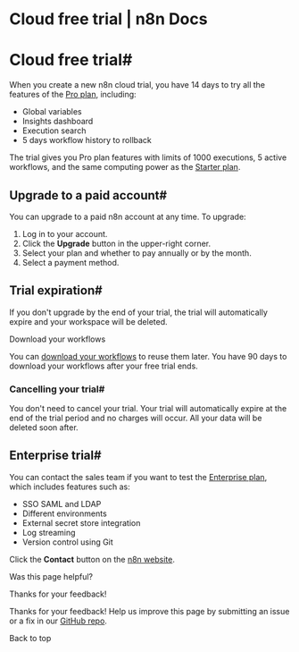 # Cloud free trial | n8n Docs

[ ](https://github.com/n8n-io/n8n-docs/edit/main/docs/manage-cloud/cloud-free-trial.md "Edit this page")

# Cloud free trial#

When you create a new n8n cloud trial, you have 14 days to try all the features of the [Pro plan](https://n8n.io/pricing/), including:

  * Global variables
  * Insights dashboard
  * Execution search
  * 5 days workflow history to rollback

The trial gives you Pro plan features with limits of 1000 executions, 5 active workflows, and the same computing power as the [Starter plan](https://n8n.io/pricing/).

## Upgrade to a paid account#

You can upgrade to a paid n8n account at any time. To upgrade:

  1. Log in to your account.
  2. Click the **Upgrade** button in the upper-right corner.
  3. Select your plan and whether to pay annually or by the month.
  4. Select a payment method.

## Trial expiration#

If you don't upgrade by the end of your trial, the trial will automatically expire and your workspace will be deleted.

Download your workflows

You can [download your workflows](../download-workflows/) to reuse them later. You have 90 days to download your workflows after your free trial ends.

### Cancelling your trial#

You don't need to cancel your trial. Your trial will automatically expire at the end of the trial period and no charges will occur. All your data will be deleted soon after.

## Enterprise trial#

You can contact the sales team if you want to test the [Enterprise plan](https://n8n.io/pricing/), which includes features such as:

  * SSO SAML and LDAP
  * Different environments
  * External secret store integration
  * Log streaming
  * Version control using Git

Click the **Contact** button on the [n8n website](https://n8n.io/pricing/).

Was this page helpful? 

Thanks for your feedback! 

Thanks for your feedback! Help us improve this page by submitting an issue or a fix in our [GitHub repo](https://github.com/n8n-io/n8n-docs). 

Back to top